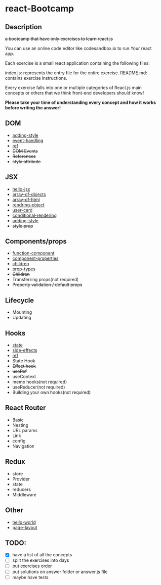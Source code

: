 # react-Bootcamp

## Description
<s>a bootcamp that have only exercises to learn react.js</s>

You can use an online code editor like codesandbox.io to run Your react app.

Each exercise is a small react application containing the following files:

index.js: represents the entry file for the entire exercise.
README.md: contains exercise instructions.

Every exercise falls into one or multiple categories of React.js main concepts or others that we think front-end developers should know!

**Please take your time of understanding every concept and how it works before writing the answer!**

## DOM
- [adding-style]()
- [event-handling]()
- [ref]()
- <s>DOM Events</s>
- <s>References</s>
- <s>style attribute</s>

## JSX
- [hello-jsx]()
- [array-of-objects]()
- [array-of-html]()
- [rendring-object]()
- [user-card]()
- [conditional-rendering]()
- [adding-style]()
- <s>style prop</s>

## Components/props
- [function-component]()
- [component-properties]()
- [children]()
- [prop-types]()
- <s>Children</s>
- Transferring props(not required)
- <s>Property validation / default props</s>

## Lifecycle
- Mounting
- Updating

## Hooks
- [state]()
- [side-effects]()
- [ref]()
- <s>State Hook</s>
- <s>Effect hook</s>
- <s>useRef</s>
- useContext
- memo hooks(not required)
- useReducer(not required)
- Building your own hooks(not required)

## React Router
- Basic
- Nesting
- URL params
- Link
- config
- Navigation

## Redux
- store
- Provider
- state
- reducers
- Middleware

## Other
- [hello-world]()
- [page-layout]()

## TODO:
- [x] have a list of all the concepts
- [ ] split the exercises into days
- [ ] put exercises order
- [ ] put solutions on answer folder or answer.js file
- [ ] maybe have tests
